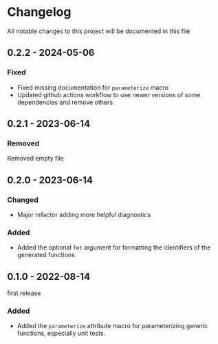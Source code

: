 # Changelog

All notable changes to this project will be documented in this file

## 0.2.2 - 2024-05-06

### Fixed

- Fixed missing documentation for `parameterize` macro
- Updated github actions workflow to use newer versions of some dependencies and remove others.


## 0.2.1 - 2023-06-14

### Removed

Removed empty file


## 0.2.0 - 2023-06-14

### Changed

- Major refactor adding more helpful diagnostics

### Added

- Added the optional `fmt` argument for formatting the identifiers of the generated functions


## 0.1.0 - 2022-08-14

first release

### Added

- Added the `parameterize` attribute macro for parameterizing generic functions, especially unit tests.